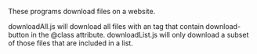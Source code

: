 These programs download files on a website.

downloadAll.js will download all files with an <a> tag that contain download-button in the @class attribute.
downloadList.js will only download a subset of those files that are included in a list.



